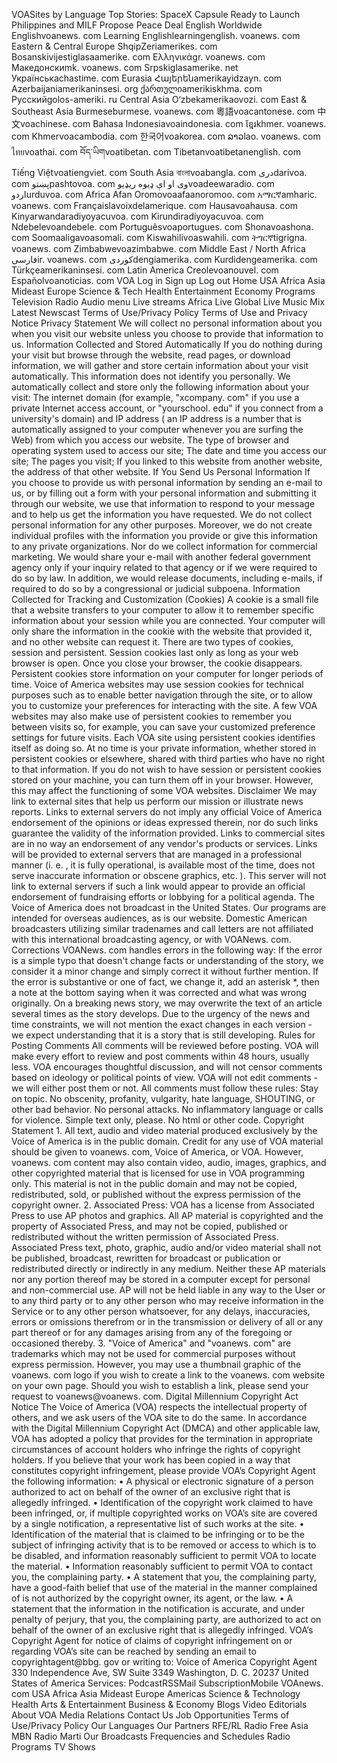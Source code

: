 VOASites by Language Top Stories: SpaceX Capsule Ready to Launch Philippines and MILF Propose Peace Deal English Worldwide Englishvoanews. com Learning Englishlearningenglish. voanews. com Eastern & Central Europe ShqipZeriamerikes. com Bosanskivijestiglasaamerike. com Ελληνικάgr. voanews. com Македонскиmk. voanews. com Srpskiglasamerike. net Українськаchastime. com Eurasia Հայերենamerikayidzayn. com Azerbaijaniamerikaninsesi. org ქართულიamerikiskhma. com Русскийgolos-ameriki. ru Central Asia O‘zbekamerikaovozi. com East & Southeast Asia Burmeseburmese. voanews. com 粵語voacantonese. com 中文voachinese. com Bahasa Indonesiavoaindonesia. com ខ្មែរkhmer. voanews. com Khmervoacambodia. com 한국어voakorea. com ລາວlao. voanews. com ไทยvoathai. com བོད་ཡིགvoatibetan. com Tibetanvoatibetanenglish. com Tiếng Việtvoatiengviet. com South Asia বাংলাvoabangla. com دریdarivoa. com پښتوpashtovoa. com وی او اې ډيوه ريډیوvoadeewaradio. com اردوurduvoa. com Africa Afan Oromovoaafaanoromoo. com አማርኛamharic. voanews. com Françaislavoixdelamerique. com Hausavoahausa. com Kinyarwandaradiyoyacuvoa. com Kirundiradiyoyacuvoa. com Ndebelevoandebele. com Portuguêsvoaportugues. com Shonavoashona. com Soomaaligavoasomali. com Kiswahilivoaswahili. com ትግርኛtigrigna. voanews. com Zimbabwevoazimbabwe. com Middle East / North Africa فارسیir. voanews. com كوردیdengiamerika. com Kurdidengeamerika. com Türkçeamerikaninsesi. com Latin America Creolevoanouvel. com Españolvoanoticias. com VOA Log in Sign up Log out Home USA Africa Asia Mideast Europe Science & Tech Health Entertainment Economy Programs Television Radio Audio menu Live streams Africa Live Global Live Music Mix Latest Newscast Terms of Use/Privacy Policy Terms of Use and Privacy Notice Privacy Statement We will collect no personal information about you when you visit our website unless you choose to provide that information to us. Information Collected and Stored Automatically If you do nothing during your visit but browse through the website, read pages, or download information, we will gather and store certain information about your visit automatically. This information does not identify you personally. We automatically collect and store only the following information about your visit: The internet domain (for example, "xcompany. com" if you use a private Internet access account, or "yourschool. edu" if you connect from a university's domain) and IP address ( an IP address is a number that is automatically assigned to your computer whenever you are surfing the Web) from which you access our website. The type of browser and operating system used to access our site; The date and time you access our site; The pages you visit; If you linked to this website from another website, the address of that other website. If You Send Us Personal Information If you choose to provide us with personal information by sending an e-mail to us, or by filling out a form with your personal information and submitting it through our website, we use that information to respond to your message and to help us get the information you have requested. We do not collect personal information for any other purposes. Moreover, we do not create individual profiles with the information you provide or give this information to any private organizations. Nor do we collect information for commercial marketing. We would share your e-mail with another federal government agency only if your inquiry related to that agency or if we were required to do so by law. In addition, we would release documents, including e-mails, if required to do so by a congressional or judicial subpoena. Information Collected for Tracking and Customization (Cookies) A cookie is a small file that a website transfers to your computer to allow it to remember specific information about your session while you are connected. Your computer will only share the information in the cookie with the website that provided it, and no other website can request it. There are two types of cookies, session and persistent. Session cookies last only as long as your web browser is open. Once you close your browser, the cookie disappears. Persistent cookies store information on your computer for longer periods of time. Voice of America websites may use session cookies for technical purposes such as to enable better navigation through the site, or to allow you to customize your preferences for interacting with the site. A few VOA websites may also make use of persistent cookies to remember you between visits so, for example, you can save your customized preference settings for future visits. Each VOA site using persistent cookies identifies itself as doing so. At no time is your private information, whether stored in persistent cookies or elsewhere, shared with third parties who have no right to that information. If you do not wish to have session or persistent cookies stored on your machine, you can turn them off in your browser. However, this may affect the functioning of some VOA websites. Disclaimer We may link to external sites that help us perform our mission or illustrate news reports. Links to external servers do not imply any official Voice of America endorsement of the opinions or ideas expressed therein, nor do such links guarantee the validity of the information provided. Links to commercial sites are in no way an endorsement of any vendor's products or services. Links will be provided to external servers that are managed in a professional manner (i. e. , it is fully operational, is available most of the time, does not serve inaccurate information or obscene graphics, etc. ). This server will not link to external servers if such a link would appear to provide an official endorsement of fundraising efforts or lobbying for a political agenda. The Voice of America does not broadcast in the United States. Our programs are intended for overseas audiences, as is our website. Domestic American broadcasters utilizing similar tradenames and call letters are not affiliated with this international broadcasting agency, or with VOANews. com. Corrections VOANews. com handles errors in the following way: If the error is a simple typo that doesn't change facts or understanding of the story, we consider it a minor change and simply correct it without further mention. If the error is substantive or one of fact, we change it, add an asterisk \*, then a note at the bottom saying when it was corrected and what was wrong originally. On a breaking news story, we may overwrite the text of an article several times as the story develops. Due to the urgency of the news and time constraints, we will not mention the exact changes in each version - we expect understanding that it is a story that is still developing. Rules for Posting Comments All comments will be reviewed before posting. VOA will make every effort to review and post comments within 48 hours, usually less. VOA encourages thoughtful discussion, and will not censor comments based on ideology or political points of view. VOA will not edit comments - we will either post them or not. All comments must follow these rules: Stay on topic. No obscenity, profanity, vulgarity, hate language, SHOUTING, or other bad behavior. No personal attacks. No inflammatory language or calls for violence. Simple text only, please. No html or other code. Copyright Statement 1. All text, audio and video material produced exclusively by the Voice of America is in the public domain. Credit for any use of VOA material should be given to voanews. com, Voice of America, or VOA. However, voanews. com content may also contain video, audio, images, graphics, and other copyrighted material that is licensed for use in VOA programming only. This material is not in the public domain and may not be copied, redistributed, sold, or published without the express permission of the copyright owner. 2. Associated Press: VOA has a license from Associated Press to use AP photos and graphics. All AP material is copyrighted and the property of Associated Press, and may not be copied, published or redistributed without the written permission of Associated Press. Associated Press text, photo, graphic, audio and/or video material shall not be published, broadcast, rewritten for broadcast or publication or redistributed directly or indirectly in any medium. Neither these AP materials nor any portion thereof may be stored in a computer except for personal and non-commercial use. AP will not be held liable in any way to the User or to any third party or to any other person who may receive information in the Service or to any other person whatsoever, for any delays, inaccuracies, errors or omissions therefrom or in the transmission or delivery of all or any part thereof or for any damages arising from any of the foregoing or occasioned thereby. 3. "Voice of America" and "voanews. com" are trademarks which may not be used for commercial purposes without express permission. However, you may use a thumbnail graphic of the voanews. com logo if you wish to create a link to the voanews. com website on your own page. Should you wish to establish a link, please send your request to voanews@voanews. com. Digital Millennium Copyright Act Notice The Voice of America (VOA) respects the intellectual property of others, and we ask users of the VOA site to do the same. In accordance with the Digital Millennium Copyright Act (DMCA) and other applicable law, VOA has adopted a policy that provides for the termination in appropriate circumstances of account holders who infringe the rights of copyright holders. If you believe that your work has been copied in a way that constitutes copyright infringement, please provide VOA’s Copyright Agent the following information: • A physical or electronic signature of a person authorized to act on behalf of the owner of an exclusive right that is allegedly infringed. • Identification of the copyright work claimed to have been infringed, or, if multiple copyrighted works on VOA’s site are covered by a single notification, a representative list of such works at the site. • Identification of the material that is claimed to be infringing or to be the subject of infringing activity that is to be removed or access to which is to be disabled, and information reasonably sufficient to permit VOA to locate the material. • Information reasonably sufficient to permit VOA to contact you, the complaining party. • A statement that you, the complaining party, have a good-faith belief that use of the material in the manner complained of is not authorized by the copyright owner, its agent, or the law. • A statement that the information in the notification is accurate, and under penalty of perjury, that you, the complaining party, are authorized to act on behalf of the owner of an exclusive right that is allegedly infringed. VOA’s Copyright Agent for notice of claims of copyright infringement on or regarding VOA’s site can be reached by sending an email to copyrightagent@bbg. gov or writing to: Voice of America Copyright Agent 330 Independence Ave, SW Suite 3349 Washington, D. C. 20237 United States of America Services: PodcastRSSMail SubscriptionMobile VOAnews. com USA Africa Asia Mideast Europe Americas Science & Technology Health Arts & Entertainment Business & Economy Blogs Video Editorials About VOA Media Relations Contact Us Job Opportunities Terms of Use/Privacy Policy Our Languages Our Partners RFE/RL Radio Free Asia MBN Radio Marti Our Broadcasts Frequencies and Schedules Radio Programs TV Shows